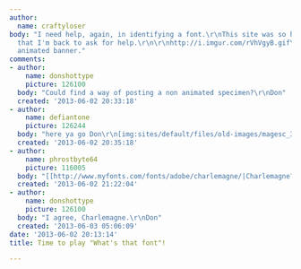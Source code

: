 ```yaml
---
author:
  name: craftyloser
body: "I need help, again, in identifying a font.\r\nThis site was so helpful before
  that I'm back to ask for help.\r\n\r\nhttp://i.imgur.com/rVhVgyB.gif\r\nIt's an
  animated banner."
comments:
- author:
    name: donshottype
    picture: 126100
  body: "Could find a way of posting a non animated specimen?\r\nDon"
  created: '2013-06-02 20:33:18'
- author:
    name: defiantone
    picture: 126244
  body: "here ya go Don\r\n[img:sites/default/files/old-images/magesc_3930.jpg]\r\n[img:sites/default/files/old-images/joinus_4138.jpg]"
  created: '2013-06-02 20:35:18'
- author:
    name: phrostbyte64
    picture: 116005
  body: "[[http://www.myfonts.com/fonts/adobe/charlemagne/|Charlemagne?]]\r\n"
  created: '2013-06-02 21:22:04'
- author:
    name: donshottype
    picture: 126100
  body: "I agree, Charlemagne.\r\nDon"
  created: '2013-06-03 05:06:09'
date: '2013-06-02 20:13:14'
title: Time to play "What's that font"!

---
```

